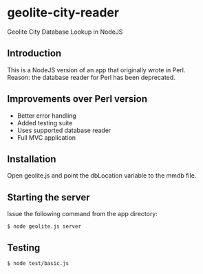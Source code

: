 # geolite-city-reader
Geolite City Database Lookup in NodeJS

## Introduction
This is a NodeJS version of an app that originally wrote in Perl.  
Reason: the database reader for Perl has been deprecated.  

## Improvements over Perl version
- Better error handling
- Added testing suite
- Uses supported database reader
- Full MVC application

## Installation
Open geolite.js and point the dbLocation variable to the mmdb file. 

## Starting the server
Issue the following command from the app directory:
```
$ node geolite.js server
```

## Testing
```
$ node test/basic.js
```


